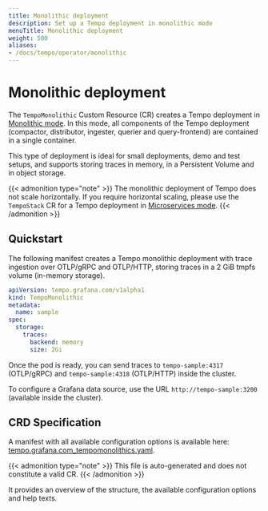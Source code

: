 ```yaml
---
title: Monolithic deployment
description: Set up a Tempo deployment in monolithic mode
menuTitle: Monolithic deployment
weight: 500
aliases:
- /docs/tempo/operator/monolithic
---
```


# Monolithic deployment

The `TempoMonolithic` Custom Resource (CR) creates a Tempo deployment in [Monolithic mode](https:grafana.com/docs/tempo/<TEMPO_VERSION>/setup/deployment/#monolithic-mode).
In this mode, all components of the Tempo deployment (compactor, distributor, ingester, querier and query-frontend) are contained in a single container.

This type of deployment is ideal for small deployments, demo and test setups, and supports storing traces in memory, in a Persistent Volume and in object storage.

{{< admonition type="note" >}}
The monolithic deployment of Tempo does not scale horizontally. If you require horizontal scaling, please use the `TempoStack` CR for a Tempo deployment in [Microservices mode](https://grafana.com/docs/tempo/<TEMPO_VERSION>/setup/deployment/#microservices-mode).
{{< /admonition >}}
## Quickstart

The following manifest creates a Tempo monolithic deployment with trace ingestion over OTLP/gRPC and OTLP/HTTP, storing traces in a 2 GiB tmpfs volume (in-memory storage).

```yaml
apiVersion: tempo.grafana.com/v1alpha1
kind: TempoMonolithic
metadata:
  name: sample
spec:
  storage:
    traces:
      backend: memory
      size: 2Gi
```

Once the pod is ready, you can send traces to `tempo-sample:4317` (OTLP/gRPC) and `tempo-sample:4318` (OTLP/HTTP) inside the cluster.

To configure a Grafana data source, use the URL `http://tempo-sample:3200` (available inside the cluster).

## CRD Specification
A manifest with all available configuration options is available here: [tempo.grafana.com_tempomonolithics.yaml](https://github.com/grafana/tempo-operator/blob/main/docs/spec/tempo.grafana.com_tempomonolithics.yaml).

{{< admonition type="note" >}}
This file is auto-generated and does not constitute a valid CR.
{{< /admonition >}}

It provides an overview of the structure, the available configuration options and help texts.
